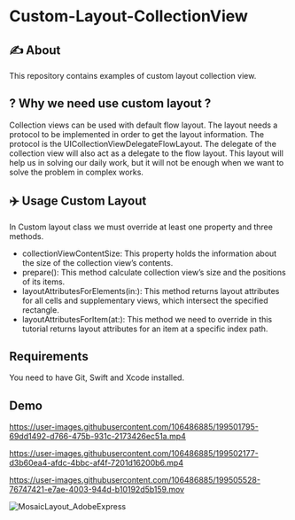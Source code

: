 # Custom-Layout-CollectionView

## ✍️ About
This repository contains examples of custom layout collection view.

## ? Why we need use custom layout ?
 Collection views can be used with default flow layout. The layout needs a protocol to be implemented in order to get the layout information. 
 The protocol is the UICollectionViewDelegateFlowLayout. The delegate of the collection view will also act as a delegate to the flow layout.
 This layout will help us in solving our daily work, but it will not be enough when we want to solve the problem in complex works.
 
 ## ✈️ Usage Custom Layout
  In Custom layout class we must override at least one property and three methods.
  - collectionViewContentSize: This property holds the information about the size of the collection view’s contents.
  - prepare(): This method calculate collection view’s size and the positions of its items.
  - layoutAttributesForElements(in:): This method returns layout attributes for all cells and supplementary views, which intersect the specified rectangle.
  - layoutAttributesForItem(at:): This method we need to override in this tutorial returns layout attributes for an item at a specific index path.
 
 ## Requirements
  You need to have Git, Swift and Xcode installed.
  
  ## Demo
  
  
  

https://user-images.githubusercontent.com/106486885/199501795-69dd1492-d766-475b-931c-2173426ec51a.mp4


  

https://user-images.githubusercontent.com/106486885/199502177-d3b60ea4-afdc-4bbc-af4f-7201d16200b6.mp4



https://user-images.githubusercontent.com/106486885/199505528-76747421-e7ae-4003-944d-b10192d5b159.mov

![MosaicLayout_AdobeExpress](https://user-images.githubusercontent.com/106486885/199507767-38608009-4ea9-459f-9f23-b9af81eac3c0.gif)



